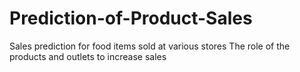 # Prediction-of-Product-Sales
Sales prediction for food items sold at various stores
The role of the products and outlets to increase sales
